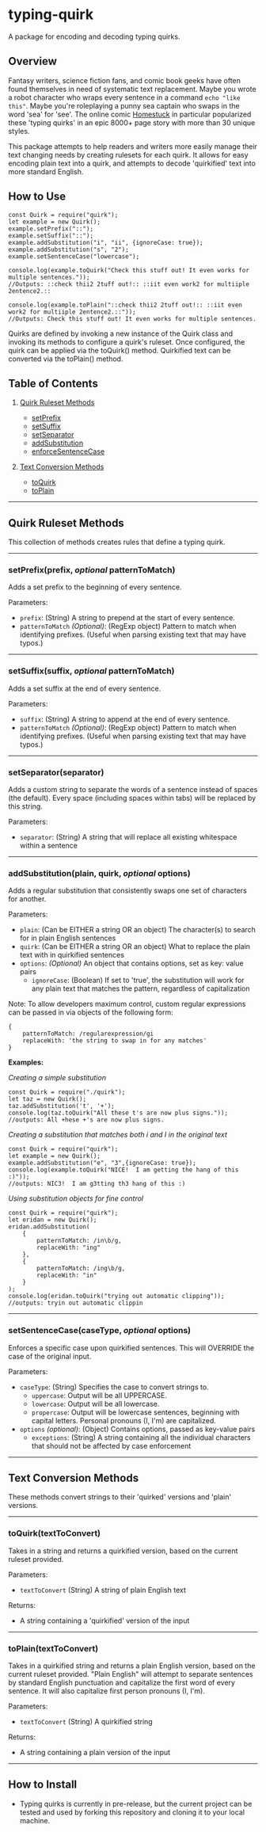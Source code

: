 # typing-quirk
A package for encoding and decoding typing quirks.

## Overview
Fantasy writers, science fiction fans, and comic book geeks have often found themselves in need of systematic text replacement. Maybe you wrote a robot character who wraps every sentence in a command ```echo "like this"```. Maybe you're roleplaying a punny sea captain who swaps in the word 'sea' for 'see'. The online comic [Homestuck](https://www.homestuck.com/ "External Link: Homestuck Comic") in particular popularized these 'typing quirks' in an epic 8000+ page story with more than 30 unique styles.

This package attempts to help readers and writers more easily manage their text changing needs by creating rulesets for each quirk. It allows for easy encoding plain text into a quirk, and attempts to decode 'quirkified' text into more standard English. 

## How to Use
```
const Quirk = require("quirk");
let example = new Quirk();
example.setPrefix("::");
example.setSuffix("::");
example.addSubstitution("i", "ii", {ignoreCase: true});
example.addSubstitution("s", "2");
example.setSentenceCase("lowercase");

console.log(example.toQuirk("Check this stuff out! It even works for multiple sentences."));
//Outputs: ::check thii2 2tuff out!:: ::iit even work2 for multiiple 2entence2.::

console.log(example.toPlain("::check thii2 2tuff out!:: ::iit even work2 for multiiple 2entence2.::"));
//Outputs: Check this stuff out! It even works for multiple sentences.
```

Quirks are defined by invoking a new instance of the Quirk class and invoking its methods to configure a quirk's ruleset. Once configured, the quirk can be applied via the toQuirk() method. Quirkified text can be converted via the toPlain() method.

## Table of Contents
1. [ Quirk Ruleset Methods ](#ruleset)
    * [ setPrefix ](#add-prefix)
    * [ setSuffix ](#add-suffix)
    * [ setSeparator ](#add-separator)
    * [ addSubstitution ](#add-substitution)
    * [ enforceSentenceCase ](#enforce-case)

2. [ Text Conversion Methods ](#conversion)
    * [ toQuirk ](#to-quirk)
    * [ toPlain ](#to-plain)

<a href="ruleset"></a>

<hr />

## Quirk Ruleset Methods
This collection of methods creates rules that define a typing quirk. 

<hr />

<a href="add-prefix"></a>

### setPrefix(prefix, _optional_ patternToMatch)

Adds a set prefix to the beginning of every sentence. 

Parameters:
* ```prefix```: (String) A string to prepend at the start of every sentence.
* ```patternToMatch``` _(Optional)_: (RegExp object) Pattern to match when identifying prefixes. (Useful when parsing existing text that may have typos.)

<hr />
<a href="add-suffix"></a>

### setSuffix(suffix, _optional_ patternToMatch)

Adds a set suffix at the end of every sentence. 

Parameters:
* ```suffix```: (String) A string to append at the end of every sentence.
* ```patternToMatch``` _(Optional)_: (RegExp object) Pattern to match when identifying prefixes. (Useful when parsing existing text that may have typos.)

<hr />
<a href="add-separator"></a>

### setSeparator(separator)

Adds a custom string to separate the words of a sentence instead of spaces (the default). Every space (including spaces within tabs) will be replaced by this string.

Parameters:
* ```separator```: (String) A string that will replace all existing whitespace within a sentence

<hr />
<a href="add-substitution"></a>

### addSubstitution(plain, quirk, _optional_ options)

Adds a regular substitution that consistently swaps one set of characters for another. 

Parameters:
* ```plain```: (Can be EITHER a string OR an object) The character(s) to search for in plain English sentences
* ```quirk```: (Can be EITHER a string OR an object) What to replace the plain text with in quirkified sentences
* ```options```: _(Optional)_ An object that contains options, set as key: value pairs
    * ```ignoreCase```: (Boolean) If set to 'true', the substitution will work for any plain text that matches the pattern, regardless of capitalization


Note:
To allow developers maximum control, custom regular expressions can be passed in via objects of the following form:
```
{ 
    patternToMatch: /regularexpression/gi
    replaceWith: 'the string to swap in for any matches'
}
```

**Examples:**

_Creating a simple substitution_
```
const Quirk = require("./quirk");
let taz = new Quirk();
taz.addSubstitution('t', '+');
console.log(taz.toQuirk("All these t's are now plus signs."));
//outputs: All +hese +'s are now plus signs.
```

_Creating a substitution that matches both i and I in the original text_
```
const Quirk = require("quirk");
let example = new Quirk();
example.addSubstitution("e", "3",{ignoreCase: true});
console.log(example.toQuirk("NICE!  I am getting the hang of this :)")); 
//outputs: NIC3!  I am g3tting th3 hang of this :)

```

_Using substitution objects for fine control_
```
const Quirk = require("quirk");
let eridan = new Quirk();
eridan.addSubstitution(
    {
        patternToMatch: /in\b/g,
        replaceWith: "ing"
    },
    {
        patternToMatch: /ing\b/g,
        replaceWith: "in"
    }
);
console.log(eridan.toQuirk("trying out automatic clipping"));
//outputs: tryin out automatic clippin

```

<hr />
<a href="enforce-case"></a>

### setSentenceCase(caseType, _optional_ options)
Enforces a specific case upon quirkified sentences. This will OVERRIDE the case of the original input. 

Parameters:
* ```caseType```: (String) Specifies the case to convert strings to.
    * ```uppercase```: Output will be all UPPERCASE.
    * ```lowercase```: Output will be all lowercase.
    * ```propercase```: Output will be lowercase sentences, beginning with capital letters. Personal pronouns (I, I'm) are capitalized.
* ```options``` _(optional)_: (Object) Contains options, passed as key-value pairs
    * ```exceptions```: (String) A string containing all the individual characters that should not be affected by case enforcement

<hr />
<a href="conversion"></a>

## Text Conversion Methods

These methods convert strings to their 'quirked' versions and 'plain' versions.

<hr />
<a href="to-quirk"></a>

### toQuirk(textToConvert) 
Takes in a string and returns a quirkified version, based on the current ruleset provided.

Parameters:
* ```textToConvert``` (String) A string of plain English text

Returns: 
* A string containing a 'quirkified' version of the input

<hr />
<a href="to-plain"></a>

### toPlain(textToConvert) 
Takes in a quirkified string and returns a plain English version, based on the current ruleset provided. "Plain English" will attempt to separate sentences by standard English punctuation and capitalize the first word of every sentence. It will also capitalize first person pronouns (I, I'm).

Parameters:
* ```textToConvert``` (String) A quirkified string 

Returns: 
* A string containing a plain version of the input


<hr />

## How to Install
* Typing quirks is currently in pre-release, but the current project can be tested and used by forking this repository and cloning it to your local machine.